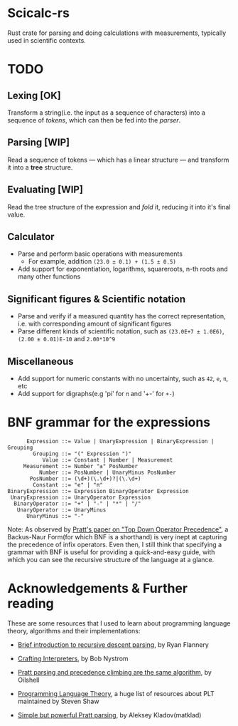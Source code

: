 # Scicalc-rs

Rust crate for parsing and doing calculations with measurements, typically used in scientific contexts.


# TODO

## Lexing [OK]
Transform a string(i.e. the input as a sequence of characters) into a sequence of *tokens*, which can then be fed into the *parser*.

## Parsing [WIP]
Read a sequence of tokens — which has a linear structure — and transform it into a **tree** structure.

## Evaluating [WIP]
Read the tree structure of the expression and *fold* it, reducing it into it's final value.

## Calculator
- Parse and perform basic operations with measurements
  - For example, addition `(23.0 ± 0.1) + (1.5 ± 0.5)`
- Add support for exponentiation, logarithms, squareroots, n-th roots and many other functions

## Significant figures & Scientific notation
- Parse and verify if a measured quantity has the correct representation, i.e. with corresponding amount of significant figures
- Parse different kinds of scientific notation, such as `(23.0E+7 ± 1.0E6)`, `(2.00 ± 0.01)E-10` and `2.00*10^9`

## Miscellaneous
- Add support for numeric constants with no uncertainty, such as `42`, `e`, `π`, etc
- Add support for digraphs(e.g 'pi' for `π` and '+-' for `+-`)


# BNF grammar for the expressions

```
      Expression ::= Value | UnaryExpression | BinaryExpression | Grouping
        Grouping ::= "(" Expression ")"
           Value ::= Constant | Number | Measurement
     Measurement ::= Number "±" PosNumber
          Number ::= PosNumber | UnaryMinus PosNumber
       PosNumber ::= (\d+)(\.\d+)?|(\.\d+)
        Constant ::= "e" | "π"
BinaryExpression ::= Expression BinaryOperator Expression
 UnaryExpression ::= UnaryOperator Expression
  BinaryOperator ::= "+" | "-" | "*" | "/"
   UnaryOperator ::= UnaryMinus
      UnaryMinus ::= "-"
```

Note: As observed by [Pratt's paper on "Top Down Operator Precedence"](https://web.archive.org/web/20151223215421/http://hall.org.ua/halls/wizzard/pdf/Vaughan.Pratt.TDOP.pdf), a Backus-Naur Form(for which BNF is a shorthand) is very inept at capturing the precedence of infix operators. Even then, I still think that specifying a grammar with BNF is useful for providing a quick-and-easy guide, with which you can see the recursive structure of the language at a glance.

# Acknowledgements & Further reading

These are some resources that I used to learn about programming language theory, algorithms and their implementations:

- [Brief introduction to recursive descent parsing](http://web.archive.org/web/20170712044658/https://ryanflannery.net/teaching/common/recursive-descent-parsing/), by Ryan Flannery

- [Crafting Interpreters](http://craftinginterpreters.com/representing-code.html), by Bob Nystrom

- [Pratt parsing and precedence climbing are the same algorithm](https://www.oilshell.org/blog/2016/11/01.html), by Oilshell

- [Programming Language Theory](https://steshaw.org/plt/), a huge list of resources about PLT maintained by Steven Shaw

- [Simple but powerful Pratt parsing](https://matklad.github.io/2020/04/13/simple-but-powerful-pratt-parsing.html), by Aleksey Kladov(matklad)